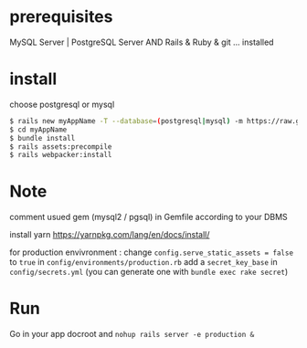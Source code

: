 
# prerequisites

MySQL Server | PostgreSQL Server AND Rails & Ruby & git ... installed

# install

choose postgresql or mysql 
```bash
$ rails new myAppName -T --database=(postgresql|mysql) -m https://raw.githubusercontent.com/k0p0/rails-template/master/full.rb
$ cd myAppName
$ bundle install
$ rails assets:precompile
$ rails webpacker:install
```

# Note
comment usued gem (mysql2 / pgsql) in Gemfile according to your DBMS

install yarn
https://yarnpkg.com/lang/en/docs/install/

for production envivronment : 
change `config.serve_static_assets = false` to `true` in `config/environments/production.rb`
add a `secret_key_base` in `config/secrets.yml` (you can generate one with `bundle exec rake secret`)

# Run 
Go in your app docroot and `nohup rails server -e production &`
